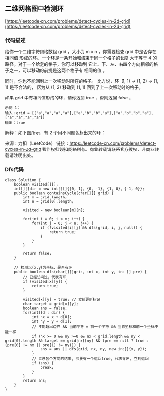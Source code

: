 ## 二维网格图中检测环
[https://leetcode-cn.com/problems/detect-cycles-in-2d-grid](https://leetcode-cn.com/problems/detect-cycles-in-2d-grid)
### 代码描述

给你一个二维字符网格数组 grid ，大小为 m x n ，你需要检查 grid 中是否存在 相同值 形成的环。
一个环是一条开始和结束于同一个格子的长度 大于等于 4 的路径。对于一个给定的格子，你可以移动到
它上、下、左、右四个方向相邻的格子之一，可以移动的前提是这两个格子有 相同的值 。

同时，你也不能回到上一次移动时所在的格子。
比方说，环  (1, 1) -> (1, 2) -> (1, 1) 是不合法的，
因为从 (1, 2) 移动到 (1, 1) 回到了上一次移动时的格子。

如果 grid 中有相同值形成的环，请你返回 true ，否则返回 false 。
```
示例 1：
输入：grid = [["a","a","a","a"],["a","b","b","a"],["a","b","b","a"],["a","a","a","a"]]
输出：true

```
解释：如下图所示，有 2 个用不同颜色标出来的环：

来源：力扣（LeetCode）
链接：https://leetcode-cn.com/problems/detect-cycles-in-2d-grid
著作权归领扣网络所有。商业转载请联系官方授权，非商业转载请注明出处。

### Dfs代码
```
class Solution {
    boolean visited[][];
    int[][]dir = new int[][]{{0, 1}, {0, -1}, {1, 0}, {-1, 0}};
    public boolean containsCycle(char[][] grid) {
        int m = grid.length;
        int n = grid[0].length;

        visited = new boolean[m][n];

        for(int i = 0; i < m; i++) {
            for(int j = 0; j < n; j++) {
                if (!visited[i][j] && dfs(grid, i, j, null)) {
                    return true;
                } 
            }
        }

        return false;
    }

    // 检测以(x,y)为坐标，是否有环
    public boolean dfs(char[][]grid, int x, int y, int [] pre) {
        // 已经访问过，代表有环
        if (visited[x][y]) {
            return true;
        }

        visited[x][y] = true; // 立刻更新标记
        char target = grid[x][y];
        boolean ans = false;
        for(int[]d : dir) {
            int nx = x + d[0];
            int ny = y + d[1];
            // 不能超出边界 && 当前字符 = 前一个字符 && 当前坐标和前一个坐标不能一样
            if (nx >= 0 && ny >=0 && nx < grid.length && ny < grid[0].length && target == grid[nx][ny] && (pre == null ? true : (pre[0] != nx || pre[1] != ny))) {
                ans = ans || dfs(grid, nx, ny, new int[]{x, y}); 
            }
            // 汇总各个方向的结果, 只要有一个返回true, 代表有环, 立刻返回
            if (ans) {
                break;
            }
        }
        return ans;
    }
}
```

